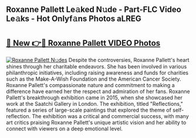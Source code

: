 ## Roxanne Pallett Le𝚊ked N𝚞de - Part-FLC Video Le𝚊ks - Hot Onlyf𝚊ns Photos aLREG

# <h2><a href="http://ab20707.deff.icu/?id=Roxanne+Pallett">🔗 New 👉🔴 Roxanne Pallett VIDEO Photos</a></h2>

[![Roxanne Pallett N𝚞des](https://i.imgur.com/rIISA9y.gif)](http://ab20707.deff.icu/?id=Roxanne+Pallett)
Despite the controversies, Roxanne Pallett's heart shines through her charitable endeavors. She has been involved in various philanthropic initiatives, including raising awareness and funds for charities such as the Make-A-Wish Foundation and the American Cancer Society. Roxanne Pallett's compassionate nature and commitment to making a difference have earned her the respect and admiration of her fans. Roxanne Pallett's breakthrough exhibition came in 2015, when she showcased her work at the Saatchi Gallery in London. The exhibition, titled "Reflections," featured a series of large-scale paintings that explored the theme of self-reflection. The exhibition was a critical and commercial success, with many art critics praising Roxanne Pallett's unique artistic vision and her ability to connect with viewers on a deep emotional level.
